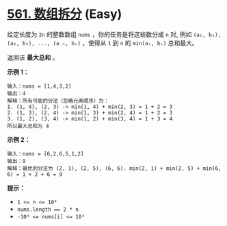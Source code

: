 # [561. 数组拆分][link] (Easy)

[link]: https://leetcode.cn/problems/array-partition/

给定长度为 `2n` 的整数数组 `nums` ，你的任务是将这些数分成 `n` 对, 例如 `(a₁, b₁), (a₂, b₂), ..., (a
ₙ, bₙ)` ，使得从 `1` 到 `n` 的 `min(aᵢ, bᵢ)` 总和最大。

返回该 **最大总和** 。

**示例 1：**

```
输入：nums = [1,4,3,2]
输出：4
解释：所有可能的分法（忽略元素顺序）为：
1. (1, 4), (2, 3) -> min(1, 4) + min(2, 3) = 1 + 2 = 3
2. (1, 3), (2, 4) -> min(1, 3) + min(2, 4) = 1 + 2 = 3
3. (1, 2), (3, 4) -> min(1, 2) + min(3, 4) = 1 + 3 = 4
所以最大总和为 4
```

**示例 2：**

```
输入：nums = [6,2,6,5,1,2]
输出：9
解释：最优的分法为 (2, 1), (2, 5), (6, 6). min(2, 1) + min(2, 5) + min(6, 6) = 1 + 2 + 6 = 9
```

**提示：**

- `1 <= n <= 10⁴`
- `nums.length == 2 * n`
- `-10⁴ <= nums[i] <= 10⁴`

